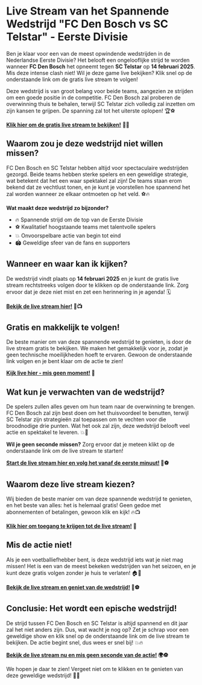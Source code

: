 # Live Stream van het Spannende Wedstrijd "FC Den Bosch vs SC Telstar" - Eerste Divisie

Ben je klaar voor een van de meest opwindende wedstrijden in de Nederlandse Eerste Divisie? Het belooft een ongelooflijke strijd te worden wanneer **FC Den Bosch** het opneemt tegen **SC Telstar** op **14 februari 2025**. Mis deze intense clash niet! Wil je deze game live bekijken? Klik snel op de onderstaande link om de gratis live stream te volgen!

Deze wedstrijd is van groot belang voor beide teams, aangezien ze strijden om een goede positie in de competitie. FC Den Bosch zal proberen de overwinning thuis te behalen, terwijl SC Telstar zich volledig zal inzetten om zijn kansen te grijpen. De spanning zal tot het uiterste oplopen! 🏆⚽

**[Klik hier om de gratis live stream te bekijken!](https://tinyurl.com/livestreamfreeo?st=FC+Den+Bosch+vs+SC+Telstar&si=ghc)** 🎥✨

## Waarom zou je deze wedstrijd niet willen missen?

FC Den Bosch en SC Telstar hebben altijd voor spectaculaire wedstrijden gezorgd. Beide teams hebben sterke spelers en een geweldige strategie, wat betekent dat het een waar spektakel zal zijn! De teams staan erom bekend dat ze vechtlust tonen, en je kunt je voorstellen hoe spannend het zal worden wanneer ze elkaar ontmoeten op het veld. ⚽🔥

**Wat maakt deze wedstrijd zo bijzonder?**

- 🔥 Spannende strijd om de top van de Eerste Divisie
- ⚽ Kwalitatief hoogstaande teams met talentvolle spelers
- 💥 Onvoorspelbare actie van begin tot eind
- 🏟️ Geweldige sfeer van de fans en supporters

## Wanneer en waar kan ik kijken?

De wedstrijd vindt plaats op **14 februari 2025** en je kunt de gratis live stream rechtstreeks volgen door te klikken op de onderstaande link. Zorg ervoor dat je deze niet mist en zet een herinnering in je agenda! 🗓️

**[Bekijk de live stream hier!](https://tinyurl.com/livestreamfreeo?st=FC+Den+Bosch+vs+SC+Telstar&si=ghc) 🎉📺**

## Gratis en makkelijk te volgen!

De beste manier om van deze spannende wedstrijd te genieten, is door de live stream gratis te bekijken. We maken het gemakkelijk voor je, zodat je geen technische moeilijkheden hoeft te ervaren. Gewoon de onderstaande link volgen en je bent klaar om de actie te zien!

**[Kijk live hier - mis geen moment!](https://tinyurl.com/livestreamfreeo?st=FC+Den+Bosch+vs+SC+Telstar&si=ghc) 🎯**

## Wat kun je verwachten van de wedstrijd?

De spelers zullen alles geven om hun team naar de overwinning te brengen. FC Den Bosch zal zijn best doen om het thuisvoordeel te benutten, terwijl SC Telstar zijn strategieën zal toepassen om te vechten voor die broodnodige drie punten. Wat het ook zal zijn, deze wedstrijd belooft veel actie en spektakel te leveren. 💥🎉

**Wil je geen seconde missen?** Zorg ervoor dat je meteen klikt op de onderstaande link om de live stream te starten!

**[Start de live stream hier en volg het vanaf de eerste minuut!](https://tinyurl.com/livestreamfreeo?st=FC+Den+Bosch+vs+SC+Telstar&si=ghc) 🚀⚽**

## Waarom deze live stream kiezen?

Wij bieden de beste manier om van deze spannende wedstrijd te genieten, en het beste van alles: het is helemaal gratis! Geen gedoe met abonnementen of betalingen, gewoon klik en kijk! 🔥📺

**[Klik hier om toegang te krijgen tot de live stream!](https://tinyurl.com/livestreamfreeo?st=FC+Den+Bosch+vs+SC+Telstar&si=ghc) 🌟**

## Mis de actie niet!

Als je een voetballiefhebber bent, is deze wedstrijd iets wat je niet mag missen! Het is een van de meest bekeken wedstrijden van het seizoen, en je kunt deze gratis volgen zonder je huis te verlaten! 🏠📱

**[Bekijk de live stream en geniet van de wedstrijd!](https://tinyurl.com/livestreamfreeo?st=FC+Den+Bosch+vs+SC+Telstar&si=ghc) 🎥⚽**

## Conclusie: Het wordt een epische wedstrijd!

De strijd tussen FC Den Bosch en SC Telstar is altijd spannend en dit jaar zal het niet anders zijn. Dus, wat wacht je nog op? Zet je schrap voor een geweldige show en klik snel op de onderstaande link om de live stream te bekijken. De actie begint snel, dus wees er snel bij! 💥🔥

**[Bekijk de live stream nu en mis geen seconde van de actie!](https://tinyurl.com/livestreamfreeo?st=FC+Den+Bosch+vs+SC+Telstar&si=ghc) 🌍⚽**

We hopen je daar te zien! Vergeet niet om te klikken en te genieten van deze geweldige wedstrijd! 🌟🎉
